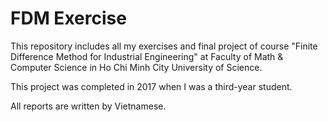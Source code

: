 # FDM Exercise

This repository includes all my exercises and final project of course "Finite Difference Method for Industrial Engineering" at Faculty of Math & Computer Science in Ho Chi Minh City University of Science.

This project was completed in 2017 when I was a third-year student. 

All reports are written by Vietnamese.
